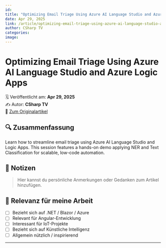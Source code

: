 ```yaml
---
id: 
title: "Optimizing Email Triage Using Azure AI Language Studio and Azure Logic Apps"
date: Apr 29, 2025
link: /article/optimizing-email-triage-using-azure-ai-language-studio-and-azure-logic-apps/
author: CSharp TV
categories: 
image: 
---
```


# Optimizing Email Triage Using Azure AI Language Studio and Azure Logic Apps

🗓️ Veröffentlicht am: **Apr 29, 2025**  
✍️ Autor: **CSharp TV**  
🔗 [Zum Originalartikel](/article/optimizing-email-triage-using-azure-ai-language-studio-and-azure-logic-apps/)

## 🔍 Zusammenfassung

Learn how to streamline email triage using Azure AI Language Studio and Logic Apps. This session features a hands-on demo applying NER and Text Classification for scalable, low-code automation.

## 📌 Notizen

> Hier kannst du persönliche Anmerkungen oder Gedanken zum Artikel hinzufügen.

## 🧠 Relevanz für meine Arbeit

- [ ] Bezieht sich auf .NET / Blazor / Azure
- [ ] Relevant für Angular-Entwicklung
- [ ] Interessant für IoT-Projekte
- [ ] Bezieht sich auf Künstliche Intelligenz
- [ ] Allgemein nützlich / inspirierend

---
